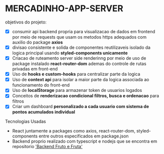 # MERCADINHO-APP-SERVER


objetivos do projeto:
- [x] consumir api backend propria para visualizacao de dados em frontend por meio de requests que usam os metodos https adequados com auxilio do package **axios**
- [x] divisao consistente e solida de componentes reutilizaveis isolado da logica principal usando **styled-components unicamente**
- [x] Criacao de ruteamento server side renderinng por meio de uso de package instalado **react-router-dom** ademas do controle de rutas privadas em front-end
- [x] Uso de **hooks e custom-hooks** para centralizar parte da logica
- [x] Uso de **context api** para isolar a maior parte da logica associada ao funcionamento do front-end
- [x] Uso de **localStorage** para armazenar token de usuarios logados 
- [x] Conceitos de **renderizacao condicional filtros, busca e ordenacao** para filtros
- [x] Criar um dashboard **personalizado a cada usuario com sistema de pontos acumulados individual**

Tecnologias Usadas
- React juntamente a packages como axios, react-router-dom, styled-components entre outros especificados em package.json
- Backend proprio realizado com typescript e nodejs que se encontra em repositorio ['Backend Fruto e Fruta']("https://github.com/botechiadev/backend-fruta-e-fruto")

